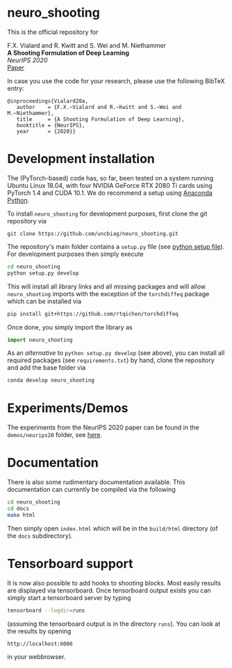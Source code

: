 # neuro_shooting

This is the official repository for   

F.X. Vialard and R. Kwitt and S. Wei and M. Niethammer         
**A Shooting Formulation of Deep Learning**    
*NeurIPS 2020*    
[Paper](https://proceedings.neurips.cc//paper/2020/file/89562dccfeb1d0394b9ae7e09544dc70-Paper.pdf)

In case you use the code for your research, please use the following BibTeX entry:

```
@inproceedings{Vialard20a,
   author    = {F.X.~Vialard and R.~Kwitt and S.~Wei and M.~Niethammer},
   title     = {A Shooting Formulation of Deep Learning},
   booktitle = {NeurIPS},
   year      = {2020}}
```

# Development installation

The (PyTorch-based) code has, so far, been tested on a system running Ubuntu Linux 18.04, with four NVIDIA GeForce RTX 2080 Ti cards using PyTorch 1.4 and CUDA 10.1. We do recommend a setup using [Anaconda Python](https://www.anaconda.com/products/individual). 

To install `neuro_shooting` for development purposes, first clone the git repository via

```
git clone https://github.com/uncbiag/neuro_shooting.git
```

The repository's main folder contains a `setup.py` file (see [python setup file](https://github.com/kennethreitz/setup.py "python setup file")). For development purposes then simply execute

```bash
cd neuro_shooting
python setup.py develop
```

This will install all library links and all missing packages and will allow `neuro_shooting` imports with the exception of the `torchdiffeq` package which can be installed via

```bash
pip install git+https://github.com/rtqichen/torchdiffeq
```

Once done, you simply import the library as

```python
import neuro_shooting
```

As an *alternative* to `python setup.py develop` (see above), you can install all required packages (see `requirements.txt`) by hand, clone the repository and add the base folder via

```bash
conda develop neuro_shooting
```

# Experiments/Demos

The experiments from the NeurIPS 2020 paper can be found in the `demos/neurips20` folder, see [here](demos/neurips20).

# Documentation

There is also some rudimentary documentation available. This documentation can currently be compiled via the following

```bash
cd neuro_shooting
cd docs
make html
```

Then simply open `index.html` which will be in the `build/html` directory (of the `docs` subdirectory).

# Tensorboard support

It is now also possible to add hooks to shooting blocks. Most easily results are displayed via tensorboard. Once tensorboard output exists you can simply start a tensorboard server by typing

```bash
tensorboard --logdir=runs
```

(assuming the tensorboard output is in the directory `runs`).
You can look at the results by opening

```
http://localhost:6006
```

in your webbrowser.
